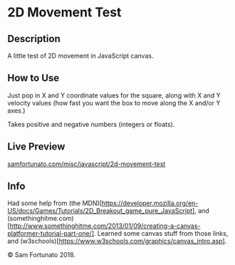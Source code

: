 # 2D Movement Test

## Description

A little test of 2D movement in JavaScript canvas.

## How to Use

Just pop in X and Y coordinate values for the square, along with X and Y velocity values (how fast you want the box to move along the X and/or Y axes.)

Takes positive and negative numbers (integers or floats).

## Live Preview

[samfortunato.com/misc/javascript/2d-movement-test](http://samfortunato.com/misc/javascript/2d-movement-test/)

## Info

Had some help from (the MDN)[https://developer.mozilla.org/en-US/docs/Games/Tutorials/2D_Breakout_game_pure_JavaScript], and (somethinghitme.com)[http://www.somethinghitme.com/2013/01/09/creating-a-canvas-platformer-tutorial-part-one/]. Learned some canvas stuff from those links, and (w3schools)[https://www.w3schools.com/graphics/canvas_intro.asp].

&copy; Sam Fortunato 2018.